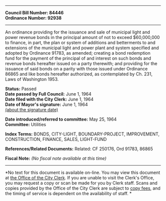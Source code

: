 * * * * *  
  
**Council Bill Number: [](#h0)[](#h2)84446**   
**Ordinance Number: 92938**  
  
* * * * *  
  
An ordinance providing for the issuance and sale of municipal light and power revenue bonds in the principal amount of not to exceed $60,000,000 to finance, in part, the plan or system of additions and betterments to and extensions of the municipal light and power plant and system specified and adopted by Ordinance 91783, as amended; creating a bond redemption fund for the payment of the principal of and interest on such bonds and revenue bonds hereafter issued on a party therewith; and providing for the issuance of said bonds on a parity with those issued under Ordinance 86865 and like bonds hereafter authorized, as contemplated by Ch. 231, Laws of Washington 1953.  
  
**Status:** Passed   
**Date passed by Full Council:** June 1, 1964   
**Date filed with the City Clerk:** June 1, 1964   
**Date of Mayor's signature:** June 1, 1964   
[(about the signature date)](/~public/approvaldate.htm)   
  
  
**Date introduced/referred to committee:** May 25, 1964   
**Committee:** Utilities   
  
**Index Terms:** BONDS, CITY-LIGHT, BOUNDARY-PROJECT, IMPROVEMENT, CONSTRUCTION, FINANCE, SALES, LIGHT-FUND  
  
**References/Related Documents:** Related: CF 250176, Ord 91783, 86865  
  
**Fiscal Note:** *(No fiscal note available at this time)*  
  
* * * * *  
  
*No text for this document is available on-line. You may view this document at [the Office of the City Clerk](http://www.seattle.gov/leg/clerk/contactUs.htm). If you are unable to visit the Clerk's Office, you may request a copy or scan be made for you by Clerk staff. Scans and copies provided by the Office of the City Clerk are subject to [copy fees](http://clerk.seattle.gov/~public/clerkfees.htm), and the timing of service is dependent on the availability of staff. *  
  
  
